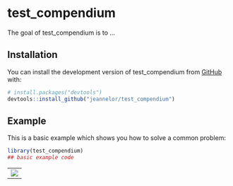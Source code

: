 # test_compendium

<!-- badges: start -->

<!-- badges: end -->

The goal of test_compendium is to ...

## Installation

You can install the development version of test_compendium from [GitHub](https://github.com/) with:

``` r
# install.packages("devtools")
devtools::install_github("jeannelor/test_compendium")
```

## Example

This is a basic example which shows you how to solve a common problem:

``` r
library(test_compendium)
## basic example code
```

|                             |
|:---------------------------:|
| ![](outputs/hist_coral.png) |

